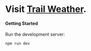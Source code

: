 # Visit [Trail Weather](https://trail-weather.vercel.app/).

#### Getting Started

Run the development server:

```bash
npm run dev
```
